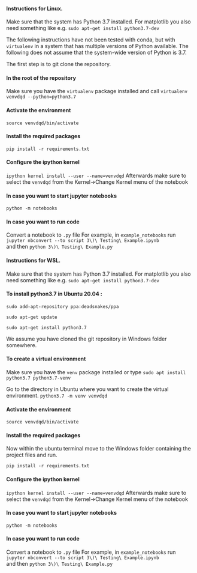 #### **Instructions for Linux.**

Make sure that the system has Python 3.7 installed. For matplotlib you also 
need something like e.g. `sudo apt-get install python3.7-dev` 

The following instructions have not been tested with conda, but
with `virtualenv` in a system that has multiple versions of
Python available. The following does not assume that the
system-wide version of Python is 3.7.

The first step is to git clone the repository.

#### In the root of the repository
Make sure you have the `virtualenv` package installed and call
`virtualenv venvdqd --python=python3.7`

#### Activate the environment
`source venvdqd/bin/activate`

#### Install the required packages
`pip install -r requirements.txt`

#### Configure the ipython kernel
`ipython kernel install --user --name=venvdqd`
Afterwards make sure to select the `venvdqd` from the 
Kernel->Change Kernel menu of the notebook

#### In case you want to start jupyter notebooks
`python -m notebooks`

#### In case you want to run code
Convert a notebook to `.py` file
For example, in `example_notebooks` run
`jupyter nbconvert --to script 3\)\ Testing\ Example.ipynb`\
and then 
`python 3\)\ Testing\ Example.py`


#### **Instructions for WSL**.


Make sure that the system has Python 3.7 installed. For matplotlib you also 
need something like e.g. `sudo apt-get install python3.7-dev` 

#### To install python3.7 in Ubuntu 20.04 :

`sudo add-apt-repository ppa:deadsnakes/ppa` 

`sudo apt-get update`

`sudo apt-get install python3.7`


We assume you have cloned the git repository in Windows folder somewhere. 

#### To create a virtual environment
Make sure you have the `venv` package installed or type 
`sudo apt install python3.7 python3.7-venv`

Go to the directory in Ubuntu where you want to create the virtual environment.
`python3.7 -m venv venvdqd`

#### Activate the environment
`source venvdqd/bin/activate`

#### Install the required packages
Now within the ubuntu terminal move to the Windows folder containing the project files and run.

`pip install -r requirements.txt`

#### Configure the ipython kernel
`ipython kernel install --user --name=venvdqd`
Afterwards make sure to select the `venvdqd` from the 
Kernel->Change Kernel menu of the notebook

#### In case you want to start jupyter notebooks
`python -m notebooks`

#### In case you want to run code
Convert a notebook to `.py` file
For example, in `example_notebooks` run
`jupyter nbconvert --to script 3\)\ Testing\ Example.ipynb`\
and then 
`python 3\)\ Testing\ Example.py`
